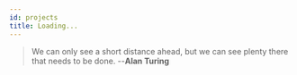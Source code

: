 ```yaml
---
id: projects
title: Loading...
---
```


>We can only see a short distance ahead, but we can see plenty there that needs to be done. 
--**Alan Turing**